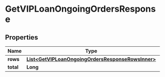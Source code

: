 

# GetVIPLoanOngoingOrdersResponse


## Properties

| Name | Type | Description | Notes |
|------------ | ------------- | ------------- | -------------|
|**rows** | [**List&lt;GetVIPLoanOngoingOrdersResponseRowsInner&gt;**](GetVIPLoanOngoingOrdersResponseRowsInner.md) |  |  [optional] |
|**total** | **Long** |  |  [optional] |



